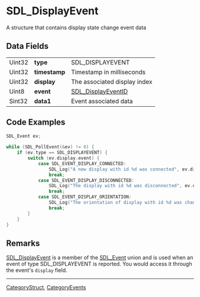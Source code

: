 # SDL_DisplayEvent 
A structure that contains display state change event data

## Data Fields 

|        |           |                             |
|--------|-----------|-----------------------------|
| Uint32 | **type**      | SDL_DISPLAYEVENT            |
| Uint32 | **timestamp** | Timestamp in milliseconds   |
| Uint32 | **display**   | The associated display index|
| Uint8  | **event**     | [SDL_DisplayEventID](https://wiki.libsdl.org/SDL_DisplayEventID) |
| Sint32 | **data1** | Event associated data|

## Code Examples
```c++
SDL_Event ev;
    
while (SDL_PollEvent(&ev) != 0) {
    if (ev.type == SDL_DISPLAYEVENT) {
        switch (ev.display.event) {
            case SDL_EVENT_DISPLAY_CONNECTED:
                SDL_Log("A new display with id %d was connected", ev.display.display);
                break;
            case SDL_EVENT_DISPLAY_DISCONNECTED:
                SDL_Log("The display with id %d was disconnected", ev.display.display);
                break;
            case SDL_EVENT_DISPLAY_ORIENTATION:
                SDL_Log("The orientation of display with id %d was changed", ev.display.display);
                break;
        }
    }
}
```

## Remarks
[SDL_DisplayEvent](https://wiki.libsdl.org/SDL_DisplayEvent) is a member of the [SDL_Event](https://wiki.libsdl.org/SDL_Event) union and is used when an event of type SDL_DISPLAYEVENT is reported.  You would access it through the event's <code>display</code> field.

----
[CategoryStruct](CategoryStruct), [CategoryEvents](CategoryEvents)

